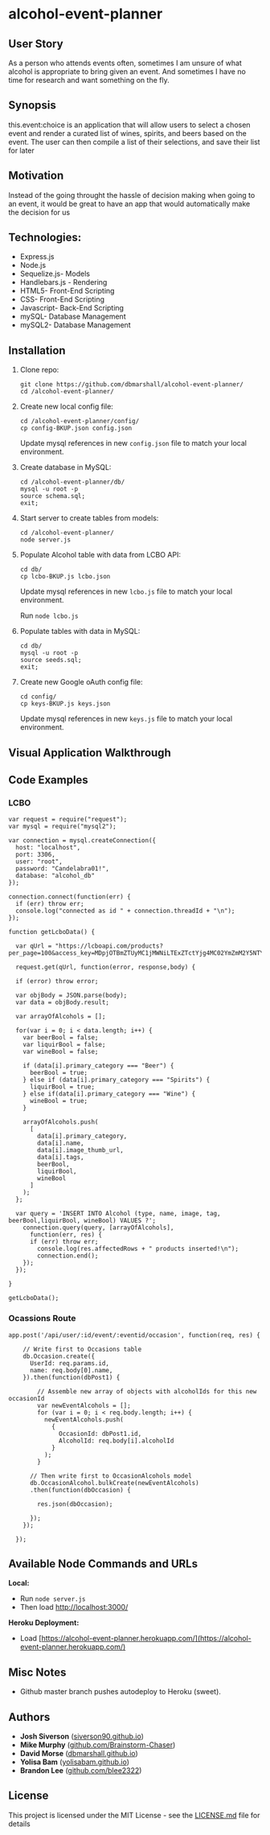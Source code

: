 # alcohol-event-planner

## User Story

As a person who attends events often, sometimes I am unsure of what alcohol is appropriate to bring given an event. And sometimes I have no time for research and want something on the fly.

## Synopsis

this.event:choice is an application that will allow users to select a chosen event and render a curated list of wines, spirits, and beers based on the event. The user can then compile a list of their selections, and save their list for later

## Motivation

Instead of the going throught the hassle of decision making when going to an event, it would be great to have an app that would automatically make the decision for us

## Technologies:

* Express.js
* Node.js
* Sequelize.js- Models
* Handlebars.js - Rendering
* HTML5- Front-End Scripting
* CSS- Front-End Scripting
* Javascript- Back-End Scripting
* mySQL- Database Management
* mySQL2- Database Management

## Installation

1. Clone repo:

    ```
    git clone https://github.com/dbmarshall/alcohol-event-planner/
    cd /alcohol-event-planner/
    ```

2. Create new local config file:

    ```
    cd /alcohol-event-planner/config/
    cp config-BKUP.json config.json
    ```

    Update mysql references in new `config.json` file to match your local environment.

3. Create database in MySQL: 

    ```
    cd /alcohol-event-planner/db/
    mysql -u root -p
    source schema.sql;
    exit;
    ```

4. Start server to create tables from models:

    ```
    cd /alcohol-event-planner/
    node server.js
    ```
5. Populate Alcohol table with data from LCBO API: 

    ```
    cd db/
    cp lcbo-BKUP.js lcbo.json
    ```

    Update mysql references in new `lcbo.js` file to match your local environment.

    Run `node lcbo.js`


6. Populate tables with data in MySQL: 

    ```
    cd db/
    mysql -u root -p
    source seeds.sql;
    exit;
    ```


7. Create new Google oAuth config file:

    ```
    cd config/
    cp keys-BKUP.js keys.json
    ```

    Update mysql references in new `keys.js` file to match your local environment.

## Visual Application Walkthrough





## Code Examples

### LCBO

```
var request = require("request");
var mysql = require("mysql2");

var connection = mysql.createConnection({
  host: "localhost",
  port: 3306,
  user: "root",
  password: "Candelabra01!",
  database: "alcohol_db"
});

connection.connect(function(err) {
  if (err) throw err;
  console.log("connected as id " + connection.threadId + "\n");
});

function getLcboData() {

  var qUrl = "https://lcboapi.com/products?per_page=100&access_key=MDpjOTBmZTUyMC1jMWNiLTExZTctYjg4MC02YmZmM2Y5NTY3NDE6VkxhMzdqNHcweFNhRkJrb3cyYXFpZVFxYW5JaklkUWZ4TDV5";

  request.get(qUrl, function(error, response,body) {

  if (error) throw error;
  
  var objBody = JSON.parse(body);
  var data = objBody.result;

  var arrayOfAlcohols = [];
  
  for(var i = 0; i < data.length; i++) {
    var beerBool = false;
    var liquirBool = false;
    var wineBool = false;

    if (data[i].primary_category === "Beer") {
      beerBool = true;
    } else if (data[i].primary_category === "Spirits") {
      liquirBool = true;
    } else if(data[i].primary_category === "Wine") {
      wineBool = true;
    }

    arrayOfAlcohols.push(
      [
        data[i].primary_category,
        data[i].name,
        data[i].image_thumb_url,
        data[i].tags,
        beerBool,
        liquirBool,
        wineBool
      ]
    );
  };

  var query = 'INSERT INTO Alcohol (type, name, image, tag, beerBool,liquirBool, wineBool) VALUES ?';
    connection.query(query, [arrayOfAlcohols], 
      function(err, res) {
      if (err) throw err;
        console.log(res.affectedRows + " products inserted!\n");
        connection.end();
    });
  });

}  

getLcboData();

```

### Ocassions Route

```
app.post('/api/user/:id/event/:eventid/occasion', function(req, res) {

    // Write first to Occasions table
    db.Occasion.create({
      UserId: req.params.id,
      name: req.body[0].name,
    }).then(function(dbPost1) {

        // Assemble new array of objects with alcoholIds for this new occasionId
        var newEventAlcohols = [];
        for (var i = 0; i < req.body.length; i++) {
          newEventAlcohols.push(
            {
              OccasionId: dbPost1.id,
              AlcoholId: req.body[i].alcoholId
            }
          );
        }

      // Then write first to OccasionAlcohols model
      db.OccasionAlcohol.bulkCreate(newEventAlcohols)
      .then(function(dbOccasion) {

        res.json(dbOccasion);

      });
    });

  });
```

## Available Node Commands and URLs

**Local:** 

* Run `node server.js` 
* Then load [http://localhost:3000/](http://localhost:3000/)

**Heroku Deployment:** 

* Load [https://alcohol-event-planner.herokuapp.com/](https://alcohol-event-planner.herokuapp.com/)

## Misc Notes

* Github master branch pushes autodeploy to Heroku (sweet).

## Authors

* **Josh Siverson** ([siverson90.github.io](https://siverson90.github.io))
* **Mike Murphy** ([github.com/Brainstorm-Chaser](https://github.com/Brainstorm-Chaser))
* **David Morse** ([dbmarshall.github.io](https://dbmarshall.github.io))
* **Yolisa Bam** ([yolisabam.github.io](https://yolisabam.github.io))
* **Brandon Lee** ([github.com/blee2322](https://github.com/blee2322))

## License

This project is licensed under the MIT License - see the [LICENSE.md](LICENSE.md) file for details

